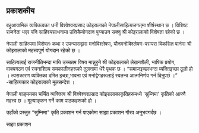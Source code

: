 ## प्रकाशकीय

बहुआयामिक व्यक्तित्वका धनी विश्वेश्वरप्रसाद कोइरालाको नेपालीसाहित्यजगत्‌मा शीर्षस्थान छ । विशिष्ट राजनेता भएर पनि साहिश्यसाधनामा उत्तिकैयोगदान पुग्याउन सक्नु श्री कोइरालाको विशेषता रहेको छ ।

नेपाली साहित्यमा विशेषतः कथा र उपन्यासद्वारा मनोविश्लेषण, यौनमनोविश्लेषण-परम्परा विकसित पार्नमा श्री कोइरालाको महत्त्वपूर्ण योगदान रहेको छ ।

साहित्यलाई राजनीतिभन्दा माथि उच्चतम विषय मान्नुहुने श्री कोइरालाको लेखनशैली, भाषिक प्रयोग, वाक्यगठन एवं रचनाशिल्प समकालीनहरूको तुलनामा धेरै पृथक छ । “समाजइच्छाभन्दा व्यक्तिइच्छा ठूलो हो । त्यसकारण व्यक्तिका दमित इच्छा,भावना एवं मनोद्वेगहरूलाई स्वतन्त्र आत्मनिर्णय गर्न दिनुपर्छ ।” -साहित्यकार कोइरालाको मूलसन्देश ।

नेपाली वाङ्मयका चर्चित व्यक्तित्व श्री विश्वेश्वरप्रसाद कोइरालाकाकृतिहरूमध्ये 'सुम्निमा' कृतिको आफ्नै महत्त्व छ । मूल्याङ्कन गर्ने काम पाठकहरूको हो ।

उहाँको प्रस्तुत “सुम्निमा" कृति प्रकाशन गर्न पाएकोमा साझा प्रकाशन गौरव अनुभवगर्दछ ।


साझा प्रकाशन